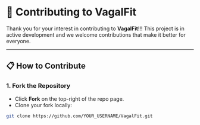 # 🤝 Contributing to VagalFit

Thank you for your interest in contributing to **VagalFit**!!!
This project is in active development and we welcome contributions that make it better for everyone.

---

## 📋 How to Contribute

### 1. Fork the Repository
- Click **Fork** on the top-right of the repo page.
- Clone your fork locally:
```bash
git clone https://github.com/YOUR_USERNAME/VagalFit.git
